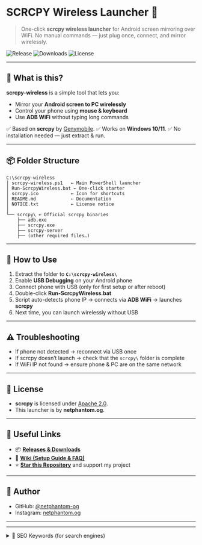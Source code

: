 <head>
  <meta charset="UTF-8">
  <meta name="google-site-verification" content="PUT-GOOGLE-TAG-HERE" />
  <title>SCRCPY Wireless Launcher</title>
</head>

# SCRCPY Wireless Launcher 🚀

> One-click **scrcpy wireless launcher** for Android screen mirroring over WiFi.
> No manual commands — just plug once, connect, and mirror wirelessly.

![Release](https://img.shields.io/github/v/release/netphantom-og/scrcpy-wireless?style=for-the-badge)
![Downloads](https://img.shields.io/github/downloads/netphantom-og/scrcpy-wireless/total?style=for-the-badge)
![License](https://img.shields.io/github/license/netphantom-og/scrcpy-wireless?style=for-the-badge)

---

## 📌 What is this?

**scrcpy-wireless** is a simple tool that lets you:

* Mirror your **Android screen to PC wirelessly**
* Control your phone using **mouse & keyboard**
* Use **ADB WiFi** without typing long commands

✅ Based on **scrcpy** by [Genymobile](https://github.com/Genymobile/scrcpy).
✅ Works on **Windows 10/11**.
✅ No installation needed — just extract & run.

---

## 📦 Folder Structure

```
C:\scrcpy-wireless
│ scrcpy-wireless.ps1   ← Main PowerShell launcher
│ Run-ScrcpyWireless.bat ← One-click starter
│ scrcpy.ico            ← Icon for shortcuts
│ README.md             ← Documentation
│ NOTICE.txt            ← License notice
│
└── scrcpy\ ← Official scrcpy binaries
    ├── adb.exe
    ├── scrcpy.exe
    ├── scrcpy-server
    ├── (other required files…)
```

---

## 🚀 How to Use

1. Extract the folder to **`C:\scrcpy-wireless\`**
2. Enable **USB Debugging** on your Android phone
3. Connect phone with USB (only for first setup or after reboot)
4. Double-click **Run-ScrcpyWireless.bat**
5. Script auto-detects phone IP → connects via **ADB WiFi** → launches **scrcpy**
6. Next time, you can launch wirelessly without USB

---

## ⚠️ Troubleshooting

* If phone not detected → reconnect via USB once
* If scrcpy doesn’t launch → check that the `scrcpy\` folder is complete
* If WiFi IP not found → ensure phone & PC are on the same network

---

## 📜 License

* **scrcpy** is licensed under [Apache 2.0](https://github.com/Genymobile/scrcpy).
* This launcher is by **netphantom.og**.

---
## 🔗 Useful Links  

- 📦 **[Releases & Downloads](https://github.com/netphantom-og/scrcpy-wireless/releases)**  
- 📖 **[Wiki (Setup Guide & FAQ)](https://github.com/netphantom-og/scrcpy-wireless/wiki)**  
- ⭐ **[Star this Repository](https://github.com/netphantom-og/scrcpy-wireless/stargazers)** and support my project  

---

## 📢 Author

* GitHub: [@netphantom-og](https://github.com/netphantom-og)
* Instagram: [netphantom.og](https://instagram.com/netphantom.og)

  

---

---

<details>
<summary>🔑 SEO Keywords (for search engines)</summary>

- scrcpy wireless launcher  
- mirror Android screen to PC wirelessly  
- scrcpy wireless Windows 10  
- adb wireless connect tool  
- android screen mirroring tool  
- one click scrcpy wireless  
- scrcpy wireless without USB  
- alternative to Miracast for Android  
- free android screen mirroring PC  
- android wireless display with scrcpy  
- scrcpy launcher for Windows  
- connect Android to PC without cable  
- scrcpy adb connect automatically  
- best tool to mirror Android phone to PC  
- android screen control from PC wireless  
</details>

